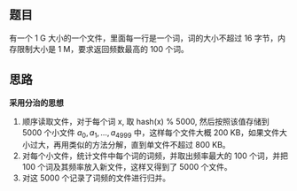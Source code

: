 ## 题目

有一个 1 G 大小的一个文件，里面每一行是一个词，词的大小不超过 16 字节，内存限制大小是 1 M，要求返回频数最高的 100 个词。



## 思路

**采用分治的思想**

1. 顺序读取文件，对于每个词 x, 取 hash(x) % 5000, 然后按照该值存储到 5000 个小文件 $a_0, a_1, ..., a_{4999}$ 中，这样每个文件大概 200 KB，如果文件大小过大，再用类似的方法分解，直到单文件不超过 800 KB。
2. 对每个小文件，统计文件中每个词的词频，并取出频率最大的 100 个词，并把 100 个词及其频率放入新文件，这样又得到了 5000 个文件。
3. 对这 5000 个记录了词频的文件进行归并。
